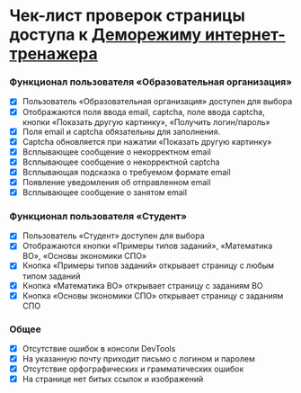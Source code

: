 # Чек-лист проверок страницы доступа к [Деморежиму интернет-тренажера](https://training.i-exam.ru/demo_mode_access)

### Функционал пользователя «Образовательная организация»

- [x]	Пользователь «Образовательная организация» доступен для выбора
- [x]	Отображаются поля ввода email, captcha, поле ввода captcha, кнопки «Показать другую картинку», «Получить логин/пароль»
- [x]	Поля email и captcha обязательны для заполнения.
- [x]	Captcha обновляется при нажатии «Показать другую картинку»
- [x]	Всплывающее сообщение о некорректном email
- [x]	Всплывающее сообщение о некорректной captcha
- [x]	Всплывающая подсказка о требуемом формате email
- [x]	Появление уведомления об отправленном email
- [x]	Всплывающее сообщение о занятом email

### Функционал пользователя «Студент»

- [x] Пользователь «Студент» доступен для выбора
- [x] Отображаются кнопки «Примеры типов заданий», «Математика ВО», «Основы экономики СПО»
- [x] Кнопка «Примеры типов заданий» открывает страницу с любым типом заданий
- [x] Кнопка «Математика ВО» открывает страницу с заданиям ВО
- [x] Кнопка «Основы экономики СПО» открывает страницу с заданиям СПО

### Общее

- [x] Отсутствие ошибок в консоли DevTools
- [x] На указанную почту приходит письмо с логином и паролем
- [x] Отсутствие орфографических и грамматических ошибок
- [x] На странице нет битых ссылок и изображений
